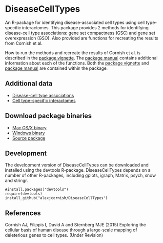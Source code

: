 DiseaseCellTypes
==========

An R-package for identifying disease-associated cell types using cell type-specific interactomes. This package provides 2 methods for identifying disease-cell type associations: gene set compactness (GSC) and gene set overexpression (GSO). Also provided are functions for recreating the results from Cornish et al.

How to run the methods and recreate the results of Cornish et al. is described in the [package vignette][1]. The [package manual][2] contains additional information about each of the functions. Both the [package vignette][1] and [package manual][2] are contained within the package. 


Additional data
----------

- [Disease-cell type associations][3]
- [Cell type-specific interactomes][4]


Download package binaries
----------

- [Mac OS/X binary][5]
- [Windows binary][6]
- [Source package][7]


Development
----------

The development version of DiseaseCellTypes can be downloaded and installed using the devtools R-package. DiseaseCellTypes depends on a number of other R-packages, including gplots, igraph, Matrix, psych, snow and stringr.

```
#install.packages("devtools")
require(devtools)
install_github("alexjcornish/DiseaseCellTypes")
```


References
----------

Cornish AJ, Filippis I, David A and Sternberg MJE (2015) Exploring the cellular basis of human disease through a large-scale mapping of deleterious genes to cell types. (Under Revision)

[1]: https://cdn.rawgit.com/alexjcornish/DiseaseCellTypes/458bbd8653bba2fbf1a1194ab1dc8fbb1113fbd0/inst/doc/DiseaseCellTypes-vignette.html
[2]: https://github.com/alexjcornish/DiseaseCellTypes/blob/master/inst/doc/DiseaseCellTypes-manual.pdf?raw=TRUE
[3]: http://alexjcornish.github.io/Disease_Cell_Association_Data/
[4]: http://alexjcornish.github.io/Cell_Type_Interactomes/
[5]: https://github.com/alexjcornish/DiseaseCellTypes_Binaries/blob/master/DiseaseCellTypes_0.10.0.tgz?raw=TRUE
[6]: https://github.com/alexjcornish/DiseaseCellTypes_Binaries/blob/master/DiseaseCellTypes_0.10.0.zip?raw=TRUE
[7]: https://github.com/alexjcornish/DiseaseCellTypes_Binaries/blob/master/DiseaseCellTypes_0.10.0.tar.gz?raw=TRUE

